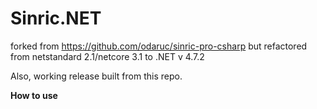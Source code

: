# Sinric.NET

forked from https://github.com/odaruc/sinric-pro-csharp but refactored from netstandard 2.1/netcore 3.1 to .NET v 4.7.2

Also, working release built from this repo.

**How to use**


